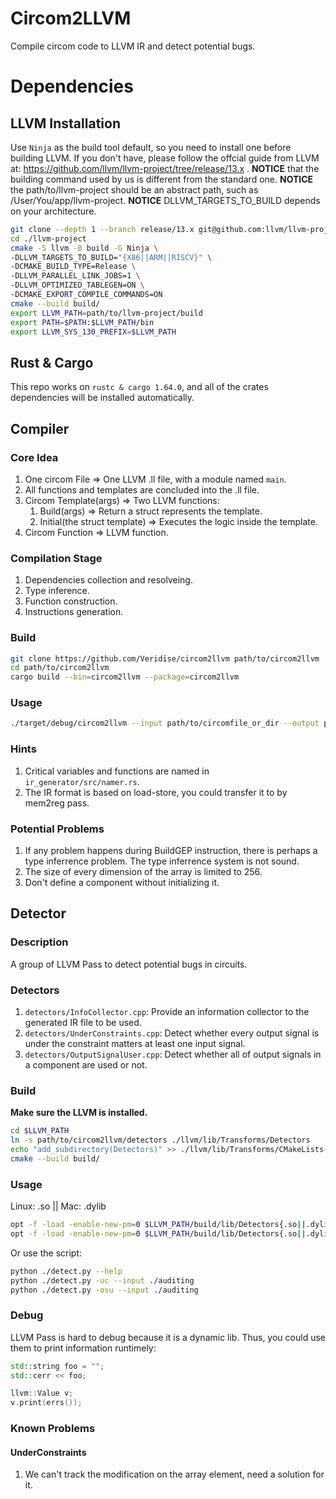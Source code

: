 # Circom2LLVM
Compile circom code to LLVM IR and detect potential bugs.

# Dependencies
## LLVM Installation
Use `Ninja` as the build tool default, so you need to install one before building LLVM.
If you don't have, please follow the offcial guide from LLVM at: https://github.com/llvm/llvm-project/tree/release/13.x .
**NOTICE** that the building command used by us is different from the standard one.
**NOTICE** the path/to/llvm-project should be an abstract path, such as /User/You/app/llvm-project.
**NOTICE** DLLVM_TARGETS_TO_BUILD depends on your architecture.
```bash
git clone --depth 1 --branch release/13.x git@github.com:llvm/llvm-project.git
cd ./llvm-project
cmake -S llvm -B build -G Ninja \
-DLLVM_TARGETS_TO_BUILD="{X86||ARM||RISCV}" \
-DCMAKE_BUILD_TYPE=Release \
-DLLVM_PARALLEL_LINK_JOBS=1 \
-DLLVM_OPTIMIZED_TABLEGEN=ON \
-DCMAKE_EXPORT_COMPILE_COMMANDS=ON
cmake --build build/
export LLVM_PATH=path/to/llvm-project/build
export PATH=$PATH:$LLVM_PATH/bin
export LLVM_SYS_130_PREFIX=$LLVM_PATH
```

## Rust & Cargo
This repo works on `rustc & cargo 1.64.0`, and all of the crates dependencies will be installed automatically.


## Compiler
### Core Idea
1. One circom File => One LLVM .ll file, with a module named `main`.
2. All functions and templates are concluded into the .ll file.
2. Circom Template(args) => Two LLVM functions:
    1.  Build(args) => Return a struct represents the template.
    2.  Initial(the struct template) => Executes the logic inside the template.
3. Circom Function => LLVM function.

### Compilation Stage
1. Dependencies collection and resolveing.
2. Type inference.
3. Function construction.
4. Instructions generation.

### Build
```bash
git clone https://github.com/Veridise/circom2llvm path/to/circom2llvm
cd path/to/circom2llvm
cargo build --bin=circom2llvm --package=circom2llvm
```

### Usage
```bash
./target/debug/circom2llvm --input path/to/circomfile_or_dir --output path/to/output
```

### Hints
1. Critical variables and functions are named in `ir_generator/src/namer.rs`.
2. The IR format is based on load-store, you could transfer it to by mem2reg pass.

### Potential Problems
1. If any problem happens during BuildGEP instruction, there is perhaps a type inferrence problem. The type inferrence system is not sound.
2. The size of every dimension of the array is limited to 256.
3. Don't define a component without initializing it.


## Detector
### Description
A group of LLVM Pass to detect potential bugs in circuits.

### Detectors
1. `detectors/InfoCollector.cpp`: Provide an information collector to the generated IR file to be used.
2. `detectors/UnderConstraints.cpp`: Detect whether every output signal is under the constraint matters at least one input signal.
3. `detectors/OutputSignalUser.cpp`: Detect whether all of output signals in a component are used or not.

### Build
**Make sure the LLVM is installed.**
```bash
cd $LLVM_PATH
ln -s path/to/circom2llvm/detectors ./llvm/lib/Transforms/Detectors
echo "add_subdirectory(Detectors)" >> ./llvm/lib/Transforms/CMakeLists.txt
cmake --build build/
```

### Usage
Linux: .so || Mac: .dylib
```bash
opt -f -load -enable-new-pm=0 $LLVM_PATH/build/lib/Detectors{.so||.dylib} --UnderConstraints input.ssa.ll 1> /dev/null 2> output.uc.log
opt -f -load -enable-new-pm=0 $LLVM_PATH/build/lib/Detectors{.so||.dylib} --OutputSignalUser input.ssa.ll 1> /dev/null 2> output.osu.log
```

Or use the script:

```bash
python ./detect.py --help
python ./detect.py -uc --input ./auditing
python ./detect.py -osu --input ./auditing
```

### Debug
LLVM Pass is hard to debug because it is a dynamic lib. Thus, you could use them to print information runtimely:
```c++
std::string foo = "";
std::cerr << foo;

llvm::Value v;
v.print(errs());
```

### Known Problems
#### UnderConstraints
1. We can't track the modification on the array element, need a solution for it.
